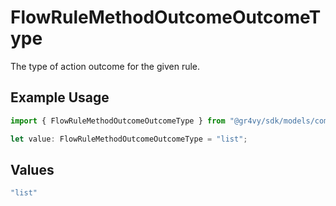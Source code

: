 # FlowRuleMethodOutcomeOutcomeType

The type of action outcome for the given rule.

## Example Usage

```typescript
import { FlowRuleMethodOutcomeOutcomeType } from "@gr4vy/sdk/models/components";

let value: FlowRuleMethodOutcomeOutcomeType = "list";
```

## Values

```typescript
"list"
```